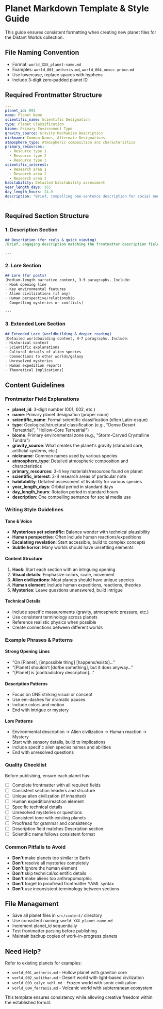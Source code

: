 # Planet Markdown Template & Style Guide

This guide ensures consistent formatting when creating new planet files for the Distant Worlds collection.

## File Naming Convention
- Format: `world_XXX_planet-name.md`
- Examples: `world_001_aetheris.md`, `world_004_nexus-prime.md`
- Use lowercase, replace spaces with hyphens
- Include 3-digit zero-padded planet ID

## Required Frontmatter Structure

```yaml
---
planet_id: 001
name: Planet Name
scientific_name: Scientific Designation
type: Planet Classification
biome: Primary Environment Type
gravity_source: Gravity Mechanism Description
nickname: Common Names, Alternate Designations
atmosphere_type: Atmospheric composition and characteristics
primary_resources:
  - Resource type 1
  - Resource type 2
  - Resource type 3
scientific_interest:
  - Research area 1
  - Research area 2
  - Research area 3
habitability: Detailed habitability assessment
year_length_days: 365
day_length_hours: 24.0
description: "Brief, compelling one-sentence description for social media and quick reference."
---
```

## Required Section Structure

### 1. Description Section
```markdown
## Description (for reels & quick viewing)
[Brief, engaging description matching the frontmatter description field. 1-2 sentences max. Focus on visual impact and intrigue.]

---
```

### 2. Lore Section
```markdown
## Lore (for posts)
[Medium-length narrative content, 3-5 paragraphs. Include:
- Hook opening line
- Key environmental features
- Alien civilizations (if any)
- Human perspective/relationship
- Compelling mysteries or conflicts]

---
```

### 3. Extended Lore Section
```markdown
## Extended Lore (worldbuilding & deeper reading)
[Detailed worldbuilding content, 4-7 paragraphs. Include:
- Historical context
- Scientific explanations
- Cultural details of alien species
- Connections to other worlds/galaxy
- Unresolved mysteries
- Human expedition reports
- Theoretical implications]
```

## Content Guidelines

### Frontmatter Field Explanations

- **planet_id**: 3-digit number (001, 002, etc.)
- **name**: Primary planet designation (proper noun)
- **scientific_name**: Formal scientific classification (often Latin-esque)
- **type**: Geological/structural classification (e.g., "Dense Desert Terrestrial", "Hollow-Core Terrestrial")
- **biome**: Primary environmental zone (e.g., "Storm-Carved Crystalline Tundra")
- **gravity_source**: What creates the planet's gravity (standard core, artificial systems, etc.)
- **nickname**: Common names used by various species
- **atmosphere_type**: Detailed atmospheric composition and characteristics
- **primary_resources**: 3-4 key materials/resources found on planet
- **scientific_interest**: 3-4 research areas of particular note
- **habitability**: Detailed assessment of livability for various species
- **year_length_days**: Orbital period in standard days
- **day_length_hours**: Rotation period in standard hours
- **description**: One compelling sentence for social media use

### Writing Style Guidelines

#### Tone & Voice
- **Mysterious yet scientific**: Balance wonder with technical plausibility
- **Human perspective**: Often include human reactions/expeditions
- **Escalating revelation**: Start accessible, build to complex concepts
- **Subtle horror**: Many worlds should have unsettling elements

#### Content Structure
1. **Hook**: Start each section with an intriguing opening
2. **Visual details**: Emphasize colors, scale, movement
3. **Alien civilizations**: Most planets should have unique species
4. **Human element**: Include human expeditions, reactions, theories
5. **Mysteries**: Leave questions unanswered, build intrigue

#### Technical Details
- Include specific measurements (gravity, atmospheric pressure, etc.)
- Use consistent terminology across planets
- Reference realistic physics when possible
- Create connections between different worlds

### Example Phrases & Patterns

#### Strong Opening Lines
- "On [Planet], [impossible thing] [happens/exists]..."
- "[Planet] shouldn't [do/be something], but it does anyway..."
- "[Planet] is [contradictory description]..."

#### Description Patterns
- Focus on ONE striking visual or concept
- Use em-dashes for dramatic pauses
- Include colors and motion
- End with intrigue or mystery

#### Lore Patterns
- Environmental description → Alien civilization → Human reaction → Mystery
- Start with sensory details, build to implications
- Include specific alien species names and abilities
- End with unresolved questions

### Quality Checklist

Before publishing, ensure each planet has:

- [ ] Complete frontmatter with all required fields
- [ ] Consistent section headers and structure
- [ ] Unique alien civilization (if inhabited)
- [ ] Human expedition/reaction element
- [ ] Specific technical details
- [ ] Unresolved mysteries or questions
- [ ] Consistent tone with existing planets
- [ ] Proofread for grammar and consistency
- [ ] Description field matches Description section
- [ ] Scientific name follows consistent format

### Common Pitfalls to Avoid

- **Don't** make planets too similar to Earth
- **Don't** resolve all mysteries completely
- **Don't** ignore the human element
- **Don't** skip technical/scientific details
- **Don't** make aliens too anthropomorphic
- **Don't** forget to proofread frontmatter YAML syntax
- **Don't** use inconsistent terminology between sections

## File Management

- Save all planet files in `src/content/` directory
- Use consistent naming: `world_XXX_planet-name.md`
- Increment planet_id sequentially
- Test frontmatter parsing before publishing
- Maintain backup copies of work-in-progress planets

## Need Help?

Refer to existing planets for examples:
- `world_001_aetheris.md` - Hollow planet with graviton core
- `world_002_solithar.md` - Desert world with light-based civilization  
- `world_003_calyx_vehl.md` - Frozen world with sonic civilization
- `world_004_ferraxis.md` - Volcanic world with subterranean ecosystem

This template ensures consistency while allowing creative freedom within the established format. 